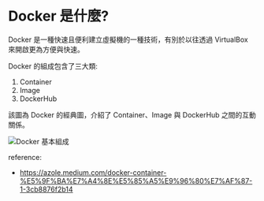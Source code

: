 # Docker 是什麼?

Docker 是一種快速且便利建立虛擬機的一種技術，有別於以往透過 VirtualBox 來開啟更為方便與快速。

Docker 的組成包含了三大類:
1. Container
2. Image
3. DockerHub

該圖為 Docker 的經典圖，介紹了 Container、Image 與 DockerHub 之間的互動關係。

![Docker 基本組成](https://miro.medium.com/max/1188/1*DkIQGsv9YsPgB0dQpIfikA.png)

reference: 
- https://azole.medium.com/docker-container-%E5%9F%BA%E7%A4%8E%E5%85%A5%E9%96%80%E7%AF%87-1-3cb8876f2b14
